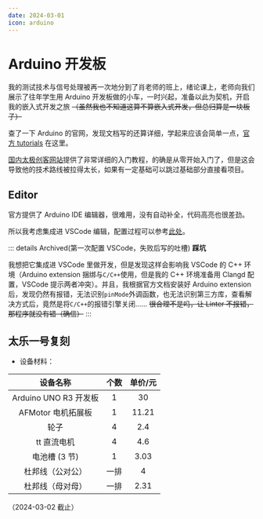```yaml
---
date: 2024-03-01
icon: arduino
---
```


# Arduino 开发板

我的测试技术与信号处理被再一次地分到了肖老师的班上，绪论课上，老师向我们展示了往年学生用 Arduino 开发板做的小车，一时兴起，准备以此为契机，开启我的嵌入式开发之旅 ~~（虽然我也不知道这算不算嵌入式开发，但总归算是一块板子）~~

查了一下 Arduino 的官网，发现文档写的还算详细，学起来应该会简单一点，[官方 tutorials](https://docs.arduino.cc/) 在这里。

[国内太极创客网站](http://www.taichi-maker.com/)提供了非常详细的入门教程，的确是从零开始入门了，但是这会导致他的技术路线被拉得太长，如果有一定基础可以跳过基础部分直接看项目。

## Editor

官方提供了 Arduino IDE 编辑器，很难用，没有自动补全，代码高亮也很差劲。

所以我考虑集成进 VSCode 编辑，配置过程可以参考[此处](../vscode.md#arduino-开发环境配置)。

::: details Archived(第一次配置 VSCode，失败后写的吐槽)
**踩坑**

我想把它集成进 VSCode 里做开发，但是发现这样会影响我 VSCode 的 C++ 环境（Arduino extension 捆绑与`C/C++`使用，但是我的 C++ 环境准备用 Clangd 配置，VSCode 提示两者冲突）。并且，我根据官方文档安装好 Arduino extension 后，发现仍然有报错，无法识别`pinMode`外调函数，也无法识别第三方库，查看解决方式后，竟然是将`C/C++`的报错引擎关闭…… ~~很合理不是吗，让 Linter 不报错，那程序就没有错（确信）~~
:::

## 太乐一号复刻

- 设备材料：

|       设备名称        | 个数 | 单价/元 |
| :-------------------: | :--: | :-----: |
| Arduino UNO R3 开发板 |  1   |   30    |
|  AFMotor 电机拓展板   |  1   |  11.21  |
|         轮子          |  4   |   2.4   |
|      tt 直流电机      |  4   |   4.6   |
|     电池槽 (3 节)     |  1   |  3.03   |
|   杜邦线（公对公）    | 一排 |    4    |
|   杜邦线（母对母）    | 一排 |  2.31   |

（2024-03-02 截止）
